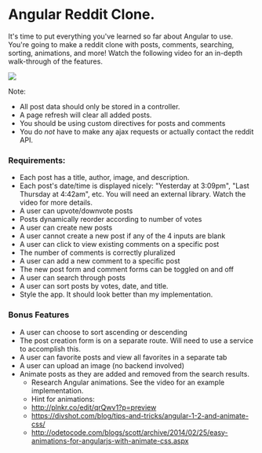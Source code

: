 # Angular Reddit Clone.

It's time to put everything you've learned so far about Angular to use.  You're going to make a reddit clone with posts, comments, searching, sorting, animations, and more! Watch the following video for an in-depth walk-through of the features.

[![](https://i.gyazo.com/f9d435b4e198cf5ea3c29607d40a8958.png)](https://coursework.galvanize.com/redirects/learning_experiences/9)

Note:

* All post data should only be stored in a controller.
* A page refresh will clear all added posts.
* You should be using custom directives for posts and comments
* You do _not_ have to make any ajax requests or actually contact the reddit API.

### Requirements:

* Each post has a title, author, image, and description.
* Each post's date/time is displayed nicely: "Yesterday at 3:09pm", "Last Thursday at 4:42am", etc. You will need an external library. Watch the video for more details.
* A user can upvote/downvote posts
* Posts dynamically reorder according to number of votes
* A user can create new posts
* A user cannot create a new post if any of the 4 inputs are blank
* A user can click to view existing comments on a specific post
* The number of comments is correctly pluralized
* A user can add a new comment to a specific post
* The new post form and comment forms can be toggled on and off
* A user can search through posts
* A user can sort posts by votes, date, and title.
* Style the app.  It should look better than my implementation.

### Bonus Features

* A user can choose to sort ascending or descending
* The post creation form is on a separate route. Will need to use a service to accomplish this.
* A user can favorite posts and view all favorites in a separate tab
* A user can upload an image (no backend involved)
* Animate posts as they are added and removed from the search results.
  * Research Angular animations. See the video for an example implementation.
  * Hint for animations:
  * http://plnkr.co/edit/qrQwv1?p=preview
  * https://divshot.com/blog/tips-and-tricks/angular-1-2-and-animate-css/
  * http://odetocode.com/blogs/scott/archive/2014/02/25/easy-animations-for-angularjs-with-animate-css.aspx

